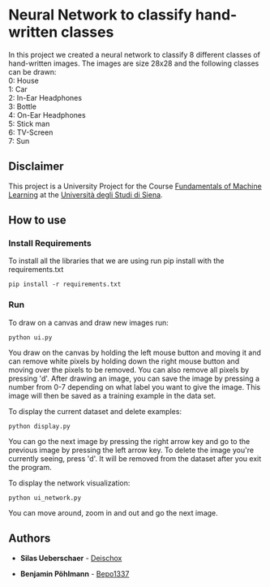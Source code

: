 # Neural Network to classify hand-written classes

In this project we created a neural network to classify 8 different classes of hand-written images.
The images are size 28x28 and the following classes can be drawn: \
0: House \
1: Car \
2: In-Ear Headphones \
3: Bottle \
4: On-Ear Headphones \
5: Stick man \
6: TV-Screen \
7: Sun 

## Disclaimer 
This project is a University Project for the Course [Fundamentals of Machine Learning](https://en.unisi.it/ugov/degreecourse/480728) at the [Università degli Studi di Siena](https://www.unisi.it).

## How to use
### Install Requirements
To install all the libraries that we are using run pip install with the requirements.txt

```
pip install -r requirements.txt
```
### Run
To draw on a canvas and draw new images run:
```
python ui.py
```
You draw on the canvas by holding the left mouse button and moving it and can remove white pixels by holding down the right mouse button and moving over the pixels to be removed.
You can also remove all pixels by pressing 'd'.
After drawing an image, you can save the image by pressing a number from 0-7 depending on what label you want to give the image.
This image will then be saved as a training example in the data set.


To display the current dataset and delete examples:
```
python display.py
```
You can go the next image by pressing the right arrow key and go to the previous image by pressing the left arrow key.
To delete the image you're currently seeing, press 'd'. It will be removed from the dataset after you exit the program.

To display the network visualization:
```
python ui_network.py
```
You can move around, zoom in and out and go the next image.



## Authors

* **Silas Ueberschaer** - [Deischox](https://github.com/Deischox)

* **Benjamin Pöhlmann** - [Bepo1337](https://github.com/Bepo1337)
